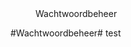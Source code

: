 <properties>
	<page>
		<title>Wachtwoordbeheer</title>
	</page>
	<menu>
		<position>Wachtwoordbeheer 
		<title>Introductie</title>
	</menu>
</properties>

#Wachtwoordbeheer#
<description>test
</description>
